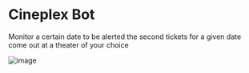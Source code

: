 # Cineplex Bot

Monitor a certain date to be alerted the second tickets for a given date come out at a theater of your choice

![image](https://user-images.githubusercontent.com/6782987/156565886-0dc96849-4f9f-4ad8-bf1d-28401707dd1d.png)
